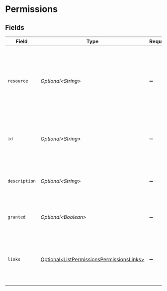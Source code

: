 # Permissions


## Fields

| Field                                                                                                               | Type                                                                                                                | Required                                                                                                            | Description                                                                                                         | Example                                                                                                             |
| ------------------------------------------------------------------------------------------------------------------- | ------------------------------------------------------------------------------------------------------------------- | ------------------------------------------------------------------------------------------------------------------- | ------------------------------------------------------------------------------------------------------------------- | ------------------------------------------------------------------------------------------------------------------- |
| `resource`                                                                                                          | *Optional\<String>*                                                                                                 | :heavy_minus_sign:                                                                                                  | Indicates the response contains a permission object. Will always contain the string `permission` for this<br/>endpoint. |                                                                                                                     |
| `id`                                                                                                                | *Optional\<String>*                                                                                                 | :heavy_minus_sign:                                                                                                  | The identifier uniquely referring to this permission. Example: `payments.read`.                                     | payments.read                                                                                                       |
| `description`                                                                                                       | *Optional\<String>*                                                                                                 | :heavy_minus_sign:                                                                                                  | A short description of what kind of access the permission enables.                                                  | View your payments                                                                                                  |
| `granted`                                                                                                           | *Optional\<Boolean>*                                                                                                | :heavy_minus_sign:                                                                                                  | Whether this permission is granted to the app by the organization.                                                  | true                                                                                                                |
| `links`                                                                                                             | [Optional\<ListPermissionsPermissionsLinks>](../../models/operations/ListPermissionsPermissionsLinks.md)            | :heavy_minus_sign:                                                                                                  | An object with several relevant URLs. Every URL object will contain an `href` and a `type` field.                   |                                                                                                                     |